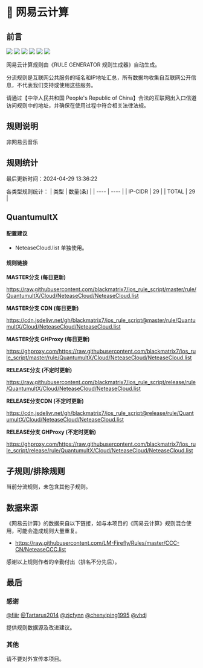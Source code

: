 # 🧸 网易云计算

## 前言

![](https://shields.io/badge/-移除重复规则-ff69b4) ![](https://shields.io/badge/-DOMAIN与DOMAIN--SUFFIX合并-green) ![](https://shields.io/badge/-DOMAIN--SUFFIX间合并-critical) ![](https://shields.io/badge/-DOMAIN与DOMAIN--KEYWORD合并-9cf) ![](https://shields.io/badge/-DOMAIN--SUFFIX与DOMAIN--KEYWORD合并-blue) ![](https://shields.io/badge/-IP--CIDR(6)合并-blueviolet) 

网易云计算规则由《RULE GENERATOR 规则生成器》自动生成。

分流规则是互联网公共服务的域名和IP地址汇总，所有数据均收集自互联网公开信息，不代表我们支持或使用这些服务。

请通过【中华人民共和国 People's Republic of China】合法的互联网出入口信道访问规则中的地址，并确保在使用过程中符合相关法律法规。

## 规则说明
非网易云音乐

## 规则统计

最后更新时间：2024-04-29 13:36:22

各类型规则统计：
| 类型 | 数量(条)  | 
| ---- | ----  |
| IP-CIDR | 29  | 
| TOTAL | 29  | 


## QuantumultX 

#### 配置建议
- NeteaseCloud.list 单独使用。

#### 规则链接
**MASTER分支 (每日更新)**

https://raw.githubusercontent.com/blackmatrix7/ios_rule_script/master/rule/QuantumultX/Cloud/NeteaseCloud/NeteaseCloud.list

**MASTER分支 CDN (每日更新)**

https://cdn.jsdelivr.net/gh/blackmatrix7/ios_rule_script@master/rule/QuantumultX/Cloud/NeteaseCloud/NeteaseCloud.list

**MASTER分支 GHProxy (每日更新)**

https://ghproxy.com/https://raw.githubusercontent.com/blackmatrix7/ios_rule_script/master/rule/QuantumultX/Cloud/NeteaseCloud/NeteaseCloud.list

**RELEASE分支 (不定时更新)**

https://raw.githubusercontent.com/blackmatrix7/ios_rule_script/release/rule/QuantumultX/Cloud/NeteaseCloud/NeteaseCloud.list

**RELEASE分支CDN (不定时更新)**

https://cdn.jsdelivr.net/gh/blackmatrix7/ios_rule_script@release/rule/QuantumultX/Cloud/NeteaseCloud/NeteaseCloud.list

**RELEASE分支 GHProxy (不定时更新)**

https://ghproxy.com/https://raw.githubusercontent.com/blackmatrix7/ios_rule_script/release/rule/QuantumultX/Cloud/NeteaseCloud/NeteaseCloud.list

## 子规则/排除规则


当前分流规则，未包含其他子规则。

## 数据来源

《网易云计算》的数据来自以下链接，如与本项目的《网易云计算》规则混合使用，可能会造成规则大量重复。

- https://raw.githubusercontent.com/LM-Firefly/Rules/master/CCC-CN/NeteaseCCC.list


感谢以上规则作者的辛勤付出（排名不分先后）。

## 最后

### 感谢

[@fiiir](https://github.com/fiiir) [@Tartarus2014](https://github.com/Tartarus2014) [@zjcfynn](https://github.com/zjcfynn) [@chenyiping1995](https://github.com/chenyiping1995) [@vhdj](https://github.com/vhdj)

提供规则数据源及改进建议。

### 其他

请不要对外宣传本项目。